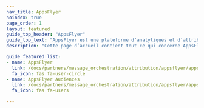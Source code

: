 ```yaml
---
nav_title: AppsFlyer
noindex: true
page_order: 1
layout: featured
guide_top_header: "AppsFlyer"
guide_top_text: "AppsFlyer est une plateforme d’analytiques et d’attribution de marketing mobile qui vous aide à analyser et à optimiser vos applications grâce à des analytiques marketing, à l’attribution mobile et à la création de liens profonds."
description: "Cette page d’accueil contient tout ce qui concerne AppsFlyer, y compris les instructions d’intégration et la manière de tirer parti des audiences AppsFlyer."

guide_featured_list:
- name: AppsFlyer
  link: /docs/partners/message_orchestration/attribution/appsflyer/appsflyer/
  fa_icon: fas fa-user-circle
- name: AppsFlyer Audiences
  link: /docs/partners/message_orchestration/attribution/appsflyer/appsflyer_audiences/
  fa_icon: fas fa-users

---
```

<br>